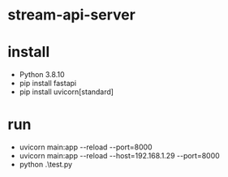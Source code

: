 # stream-api-server

# install
- Python 3.8.10
- pip install fastapi
- pip install uvicorn[standard] 

# run 
- uvicorn main:app --reload --port=8000
- uvicorn main:app --reload --host=192.168.1.29 --port=8000
- python .\test.py